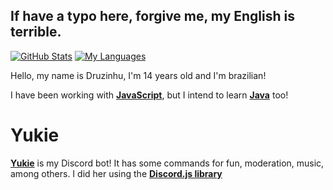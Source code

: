 <!--
**Druzinhu/Druzinhu** is a ✨ _special_ ✨ repository because its `README.md` (this file) appears on your GitHub profile.

Here are some ideas to get you started:

- 🔭 I’m currently working on ...
- 🌱 I’m currently learning ...
- 👯 I’m looking to collaborate on ...
- 🤔 I’m looking for help with ...
- 💬 Ask me about ...
- 📫 How to reach me: ...
- 😄 Pronouns: ...
- ⚡ Fun fact: ...
-->
## If have a typo here, forgive me, my English is terrible.

[![GitHub Stats](https://github-readme-stats.vercel.app/api?username=Druzinhu&show_icons=true&include_all_commits=true&theme=gotham&hide_border=true)](https://github.com/Druzinhu)
[![My Languages](https://github-readme-stats.vercel.app/api/top-langs/?username=Druzinhu&layout=compact&theme=gotham&hide_border=true)](https://github.com/Druzinhu)

Hello, my name is Druzinhu, I'm 14 years old and I'm brazilian!

I have been working with **[JavaScript](https://pt.wikipedia.org/wiki/JavaScript)**, but I intend to learn **[Java](https://pt.wikipedia.org/wiki/Java)** too!

# Yukie
**[Yukie](https://github.com/Druzinhu/Yukie)** is my Discord bot! It has some commands for fun, moderation, music, among others. I did her using the **[Discord.js library](https://discord.js.org/)**

